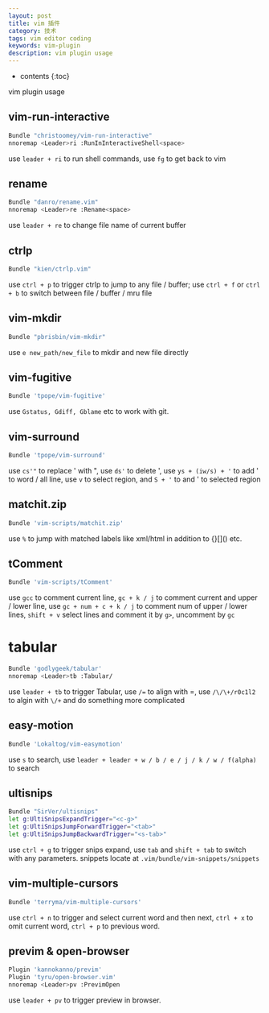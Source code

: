 ```yaml
---
layout: post
title: vim 插件
category: 技术
tags: vim editor coding
keywords: vim-plugin
description: vim plugin usage
---
```

* contents
{:toc}

vim plugin usage



## vim-run-interactive
``` bash
Bundle "christoomey/vim-run-interactive"
nnoremap <Leader>ri :RunInInteractiveShell<space>
```
use `leader + ri` to run shell commands, use `fg` to get back to vim

## rename
``` bash
Bundle "danro/rename.vim"
nnoremap <Leader>re :Rename<space>
```
use `leader + re` to change file name of current buffer

## ctrlp
```bash
Bundle "kien/ctrlp.vim"
```
use `ctrl + p` to trigger ctrlp to jump to any file / buffer; use `ctrl + f` or `ctrl + b` to switch between file / buffer / mru file

## vim-mkdir
``` bash
Bundle "pbrisbin/vim-mkdir"
```
use `e new_path/new_file` to mkdir and new file directly

## vim-fugitive
``` bash
Bundle 'tpope/vim-fugitive'
```
use `Gstatus, Gdiff, Gblame` etc to work with git.

## vim-surround
``` bash
Bundle 'tpope/vim-surround'
```
use `cs'"` to replace ' with ", use `ds'` to delete ', use `ys + (iw/s) + '` to add ' to word / all line, use `v` to select region, and `S + '` to and ' to selected region

## matchit.zip
``` bash
Bundle 'vim-scripts/matchit.zip'
```
use `%` to jump with matched labels like xml/html in addition to {}\[\]\(\) etc.

## tComment
``` bash
Bundle 'vim-scripts/tComment'
```
use `gcc` to comment current line, `gc + k / j` to comment current and upper / lower line, use `gc + num + c + k / j` to comment num of upper / lower lines, `shift + v` select lines and comment it by `g>`, uncomment by `gc`

# tabular
``` bash
Bundle 'godlygeek/tabular'
nnoremap <Leader>tb :Tabular/
```
use `leader + tb` to trigger Tabular, use `/=` to align with =, use `/\/\+/r0c1l2` to algin with `\/+` and do something more complicated

## easy-motion
``` bash
Bundle 'Lokaltog/vim-easymotion'
```
use `s` to search, use `leader + leader + w / b / e / j / k / w / f(alpha)` to search

## ultisnips
``` bash
Bundle "SirVer/ultisnips"
let g:UltiSnipsExpandTrigger="<c-g>"
let g:UltiSnipsJumpForwardTrigger="<tab>"
let g:UltiSnipsJumpBackwardTrigger="<s-tab>"
```
use `ctrl + g` to trigger snips expand, use `tab` and `shift + tab` to switch with any parameters. snippets locate at `.vim/bundle/vim-snippets/snippets`

## vim-multiple-cursors
``` bash
Bundle 'terryma/vim-multiple-cursors'
```
use `ctrl + n` to trigger and select current word and then next, `ctrl + x` to omit current word, `ctrl + p` to previous word.

## previm & open-browser
``` bash
Plugin 'kannokanno/previm'
Plugin 'tyru/open-browser.vim'
nnoremap <Leader>pv :PrevimOpen
```
use `leader + pv` to trigger preview in browser.
